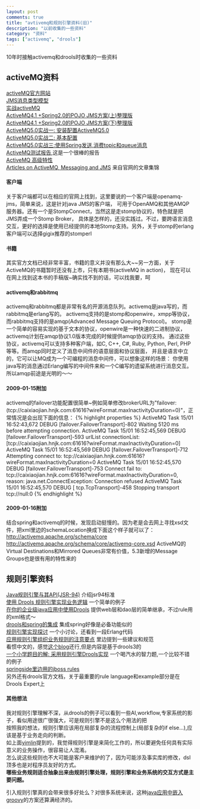 ```yaml
---
layout: post
comments: true
title: "avtivemq和规则引擎资料(旧)"
description: "以前收集的一些资料"
category: "资料"
tags: ["activemq", "drools"]
---
```


10年时接触activemq和drools时收集的一些资料

## activeMQ资料
[activeMQ官方网站][1]  
[JMS消息类型模型][2]  
[实战activeMQ][3]  
[ActiveMQ4.1 +Spring2.0的POJO JMS方案(上)整理版][4]  
[ActiveMQ4.1 +Spring2.0的POJO JMS方案(下)整理版][5]  
[ActiveMQ5.0实战一: 安装配置ActiveMQ5.0][6]  
[ActiveMQ5.0实战二: 基本配置][7]  
[ActiveMQ5.0实战三:使用Spring发送,消费topic和queue消息][8]  
[ActiveMQ测试报告][9],这是一个很棒的报告  
[ActiveMQ 高级特性][10]  
[Articles on ActiveMQ, Messaging and JMS][11] 来自官网的文章集锦  

#### 客户端
关于客户端都可以在相应的官网上找到，这里要说的一个客户端是openamq-jms，简单来说，这是针对java JMS的客户端，
可用于OpenAMQ和其他AMQP服务器。还有一个是StompConnect，当然这是走stomp协议的，特色就是把JMS弄成一个Stomp Broker，
具体是怎样的，还没实践过。不过，要跨语言消息交互，更好的选择是使用已经提供的本地Stomp支持。另外，关于stomp的erlang客户端可以选择gigix推荐的stomperl

#### 书籍
其实官方文档已经非常丰富，书籍的意义并没有那么大~~另一方面，关于ActiveMQ的书籍暂时还没有上市，只有本期书(activeMQ in action)，
现在可以在网上找到这本书的手稿版~确实找不到的话，可以找我要，呵

#### activemq和rabbitmq
activemq和rabbitmq都是非常有名的开源消息队列。activemq是java写的，而rabbitmq是erlang写的。
activemq支持的是stomp和openwire，xmpp等协议，而rabbitmq支持的是amqp(Advanced Message Queuing Protocol)。
stomp是一个简单的容易实现的基于文本的协议，openwire是一种快速的二进制协议，activemq计划在amqp协议1.0版本完成的时候提供amqp协议的支持。
通过这些协议，activemq可以支持多种客户端，如C, C++, C#, Ruby, Python, Perl, PHP等等。而amqp同时定义了消息中间件的语意层面和协议层面，
并且是语言中立的，它可以让MQ成为一个可编程的消息中间件，可以想象这样的场景：
你使用java写的消息通过Erlang编写的中间件来和一个C编写的遗留系统进行消息交互。所以amqp前途是光明的～～

#### 2009-01-15附加
activemq的failover功能配置很简单~例如简单修改brokerURL为"failover:(tcp://caixiaojian.hnjk.com:61616?wireFormat.maxInactivityDuration=0)"，正常情况是会出现下面的信息：
{% highlight properties %}
ActiveMQ Task 15/01 16:52:43,672 DEBUG [failover.FailoverTransport]-802 Waiting 5120 ms before attempting connection.
ActiveMQ Task 15/01 16:52:45,569 DEBUG [failover.FailoverTransport]-593 urlList connectionList:[tcp://caixiaojian.hnjk.com:61616?wireFormat.maxInactivityDuration=0]
ActiveMQ Task 15/01 16:52:45,569 DEBUG [failover.FailoverTransport]-712 Attempting connect to: tcp://caixiaojian.hnjk.com:61616?wireFormat.maxInactivityDuration=0
ActiveMQ Task 15/01 16:52:45,570 DEBUG [failover.FailoverTransport]-753 Connect fail to: tcp://caixiaojian.hnjk.com:61616?wireFormat.maxInactivityDuration=0, reason: java.net.ConnectException: Connection refused
ActiveMQ Task 15/01 16:52:45,570 DEBUG [ tcp.TcpTransport]-458 Stopping transport tcp://null:0
{% endhighlight %}

#### 2009-01-16附加
结合spring和activemq的时候，发现启动挺慢的。因为老是会去网上寻找xsd文件，把xml里边的schemaLocation换成下面这个样子就可以了：
http://activemq.apache.org/schema/core http://activemq.apache.org/schema/core/activemq-core.xsd
ActiveMQ的Virtual Destinations和Mirrored Queues非常有价值，5.3新增的Message Groups也是很有用的特性来的

## 规则引擎资料
[Java规则引擎与其API(JSR-94)][12] 介绍jsr94标准  
[使用 Drools 规则引擎实现业务逻辑][13] 一个简单的例子  
[在你的企业级java应用中使用Drools][14] 提供web层和dao层的简单继承，不过rule用的xml格式～  
[drools和spring的集成][15] 集成spring好像是必备功能似的  
[规则引擎实现探讨][16] 一个小讨论，还看到一段Erlang代码  
[应用规则引擎组织业务规则的注意要点][17] 里边提到一些建议和规范  
看惯中文的，感觉[这个blog][18]还行,但是内容是基于drools3的  
[一个小学题目的解: 采用规则引擎Drools实现][19] 一个喝汽水的智力题,一个比较不错的例子  
[springside里边用的jboss rules][20]  
另外还有drools官方文档，关于最重要的rule language和example部分是在Drools Expert上

#### 其他想法
我对规则引擎理解不深，从drools的例子可以看到一些AI,workflow,专家系统的影子，看似用途很广很强大，可是规则引擎不是这么个用法的把  
按照我的想法，规则引擎应该用在局部复杂的流程控制上(局部复杂的if else...),应该是基于业务走向的判断。  
如上面[yimlin][22]提到的，我觉得规则引擎是来简化工作的，所以要避免任何具有实际意义的业务操作，很容易让人混淆。  
怎么说这些规则也不大可能是客户来维护的了，因为可能涉及事实库的修改，dsl顶多也是对程序员友好的方式。  
**哪些业务规则适合抽象出来由规则引擎处理，规则引擎和业务系统的交互方式是主要问题。** 

引入规则引擎真的会带来很多好处么？对很多系统来说，这种[java应用中嵌入groovy][21]的方案还算满经济的。


 [1]: http://activemq.apache.org/
 [2]: http://andyao.javaeye.com/blog/153173
 [3]: http://www.javaeye.com/topic/275045
 [4]: http://wiki.springside.org.cn/display/springside/ActiveMQ
 [5]: http://wiki.springside.org.cn/display/springside/ActiveMQ-part2
 [6]: http://www.javaeye.com/topic/153171
 [7]: http://www.javaeye.com/topic/154092
 [8]: http://www.javaeye.com/topic/234101
 [9]: http://sdh5724.javaeye.com/blog/318376
 [10]: http://www.javaeye.com/topic/397902
 [11]: http://activemq.apache.org/articles.html
 [12]: http://www.ibm.com/developerworks/cn/java/j-java-rules/
 [13]: http://www.ibm.com/developerworks/cn/java/j-drools/
 [14]: http://javahy.javaeye.com/blog/384538
 [15]: http://blog.csdn.net/nimeimei/archive/2005/12/23/560379.aspx
 [16]: http://www.javaeye.com/topic/25215
 [17]: http://www.javaeye.com/topic/18198
 [18]: http://www.blogjava.net/guangnian0412/
 [19]: http://www.javaeye.com/topic/257039
 [20]: http://wiki.springside.org.cn/display/springside/JBossRules
 [21]: http://ivan.javaeye.com/blog/373237
 [22]: http://yimlin.javaeye.com/
